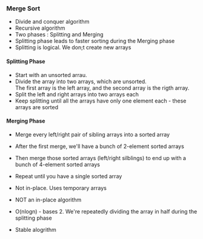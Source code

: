 ### Merge Sort
* Divide and conquer algorithm  
* Recursive algorithm  
* Two phases : Splitting and Merging  
* Splitting phase leads to faster sorting during the Merging phase  
* Splitting is logical. We don;t create new arrays  

#### Splitting Phase
* Start with an unsorted arrau.  
* Divide the array into two arrays, which are unsorted.  
The first array is the left array, and the second array is the rigth array.  
* Split the left and right arrays into two arrays each  
* Keep splitting until all the arrays have only one element each - these arrays are sorted  

#### Merging Phase
* Merge every left/right pair of sibling arrays into a sorted array  
* After the first merge, we'll have a bunch of 2-element sorted arrays  
* Then merge those sorted arrays (left/right silblings) to end up with a bunch of 4-element sorted arrays  
* Repeat until you have a single sorted array  
* Not in-place. Uses temporary arrays    

* NOT an in-place algorithm  
* O(nlogn) - bases 2. We're repeatedly dividing the array in half during the splitting phase  
* Stable alogrithm  
  
  

 
